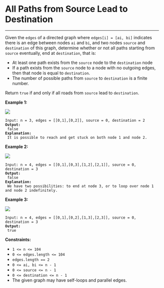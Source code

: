 # All Paths from Source Lead to Destination

***

Given the `edges` of a directed graph where `edges[i] = [ai, bi]` indicates there is an edge between nodes `ai` and `bi`, and two nodes `source` and `destination` of this graph, determine whether or not all paths starting from `source` eventually, end at `destination`, that is:

* At least one path exists from the `source` node to the `destination` node
* If a path exists from the `source` node to a node with no outgoing edges, then that node is equal to `destination`.
* The number of possible paths from `source` to `destination` is a finite number.

Return `true` if and only if all roads from `source` lead to `destination`.

&#x20;

**Example 1:**

![](https://assets.leetcode.com/uploads/2019/03/16/485\_example\_1.png)

<pre><code>Input: n = 3, edges = [[0,1],[0,2]], source = 0, destination = 2
<strong>Output:
</strong> false
<strong>Explanation:
</strong> It is possible to reach and get stuck on both node 1 and node 2.</code></pre>

**Example 2:**

![](https://assets.leetcode.com/uploads/2019/03/16/485\_example\_2.png)

<pre><code>Input: n = 4, edges = [[0,1],[0,3],[1,2],[2,1]], source = 0, destination = 3
<strong>Output:
</strong> false
<strong>Explanation:
</strong> We have two possibilities: to end at node 3, or to loop over node 1 and node 2 indefinitely.</code></pre>

**Example 3:**

![](https://assets.leetcode.com/uploads/2019/03/16/485\_example\_3.png)

<pre><code>Input: n = 4, edges = [[0,1],[0,2],[1,3],[2,3]], source = 0, destination = 3
<strong>Output:
</strong> true</code></pre>

&#x20;

**Constraints:**

* `1 <= n <= 104`
* `0 <= edges.length <= 104`
* `edges.length == 2`
* `0 <= ai, bi <= n - 1`
* `0 <= source <= n - 1`
* `0 <= destination <= n - 1`
* The given graph may have self-loops and parallel edges.
